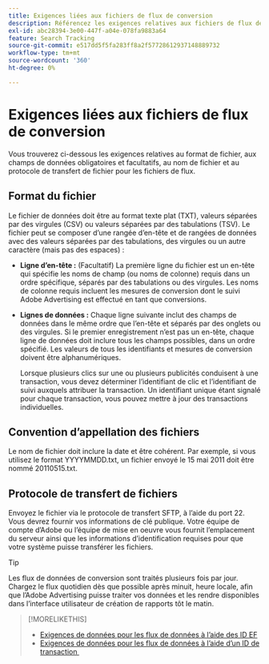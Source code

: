 ```yaml
---
title: Exigences liées aux fichiers de flux de conversion
description: Référencez les exigences relatives aux fichiers de flux de conversion.
exl-id: abc28394-3e00-447f-a04e-078fa9883a64
feature: Search Tracking
source-git-commit: e517dd5f5fa283ff8a2f57728612937148889732
workflow-type: tm+mt
source-wordcount: '360'
ht-degree: 0%

---
```


# Exigences liées aux fichiers de flux de conversion

Vous trouverez ci-dessous les exigences relatives au format de fichier, aux champs de données obligatoires et facultatifs, au nom de fichier et au protocole de transfert de fichier pour les fichiers de flux.

## Format du fichier

Le fichier de données doit être au format texte plat (TXT), valeurs séparées par des virgules (CSV) ou valeurs séparées par des tabulations (TSV). Le fichier peut se composer d’une rangée d’en-tête et de rangées de données avec des valeurs séparées par des tabulations, des virgules ou un autre caractère (mais pas des espaces) :

* **Ligne d’en-tête :** (Facultatif) La première ligne du fichier est un en-tête qui spécifie les noms de champ (ou noms de colonne) requis dans un ordre spécifique, séparés par des tabulations ou des virgules. Les noms de colonne requis incluent les mesures de conversion dont le suivi Adobe Advertising est effectué en tant que conversions.

* **Lignes de données :** Chaque ligne suivante inclut des champs de données dans le même ordre que l’en-tête et séparés par des onglets ou des virgules. Si le premier enregistrement n’est pas un en-tête, chaque ligne de données doit inclure tous les champs possibles, dans un ordre spécifié. Les valeurs de tous les identifiants et mesures de conversion doivent être alphanumériques.

  Lorsque plusieurs clics sur une ou plusieurs publicités conduisent à une transaction, vous devez déterminer l’identifiant de clic et l’identifiant de suivi auxquels attribuer la transaction. Un identifiant unique étant signalé pour chaque transaction, vous pouvez mettre à jour des transactions individuelles.

## Convention d’appellation des fichiers

Le nom de fichier doit inclure la date et être cohérent. Par exemple, si vous utilisez le format YYYYMMDD.txt, un fichier envoyé le 15 mai 2011 doit être nommé 20110515.txt.

## Protocole de transfert de fichiers

Envoyez le fichier via le protocole de transfert SFTP, à l’aide du port 22. Vous devrez fournir vos informations de clé publique.  Votre équipe de compte d’Adobe ou l’équipe de mise en oeuvre vous fournit l’emplacement du serveur ainsi que les informations d’identification requises pour que votre système puisse transférer les fichiers.

>[!TIP]
>
>Les flux de données de conversion sont traités plusieurs fois par jour. Chargez le flux quotidien dès que possible après minuit, heure locale, afin que l’Adobe Advertising puisse traiter vos données et les rendre disponibles dans l’interface utilisateur de création de rapports tôt le matin.

>[!MORELIKETHIS]
>
>* [Exigences de données pour les flux de données à l’aide des ID EF](/help/search-social-commerce/tracking/feed-ef-id-data-requirements.md)
>* [&#x200B; Exigences de données pour les flux de données à l’aide d’un ID de transaction &#x200B;](/help/search-social-commerce/tracking/feed-transaction-id-data-requirements.md)
